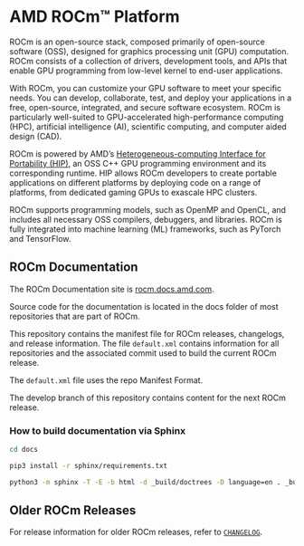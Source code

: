 # AMD ROCm™ Platform

ROCm is an open-source stack, composed primarily of open-source software (OSS), designed for
graphics processing unit (GPU) computation. ROCm consists of a collection of drivers, development
tools, and APIs that enable GPU programming from low-level kernel to end-user applications.

With ROCm, you can customize your GPU software to meet your specific needs. You can develop,
collaborate, test, and deploy your applications in a free, open-source, integrated, and secure software
ecosystem. ROCm is particularly well-suited to GPU-accelerated high-performance computing (HPC),
artificial intelligence (AI), scientific computing, and computer aided design (CAD).

ROCm is powered by AMD’s
[Heterogeneous-computing Interface for Portability (HIP)](https://github.com/ROCm-Developer-Tools/HIP),
an OSS C++ GPU programming environment and its corresponding runtime. HIP allows ROCm
developers to create portable applications on different platforms by deploying code on a range of
platforms, from dedicated gaming GPUs to exascale HPC clusters.

ROCm supports programming models, such as OpenMP and OpenCL, and includes all necessary OSS
compilers, debuggers, and libraries. ROCm is fully integrated into machine learning (ML) frameworks,
such as PyTorch and TensorFlow.

## ROCm Documentation

The ROCm Documentation site is [rocm.docs.amd.com](https://rocm.docs.amd.com).

Source code for the documentation is located in the docs folder of most repositories that are part of
ROCm.

This repository contains the manifest file for ROCm releases, changelogs, and release information.
The file `default.xml` contains information for all repositories and the associated commit used to build
the current ROCm release.

The `default.xml` file uses the repo Manifest Format.

The develop branch of this repository contains content for the next ROCm release.

### How to build documentation via Sphinx

```bash
cd docs

pip3 install -r sphinx/requirements.txt

python3 -m sphinx -T -E -b html -d _build/doctrees -D language=en . _build/html
```

## Older ROCm Releases

For release information for older ROCm releases, refer to
[`CHANGELOG`](./CHANGELOG.md).

